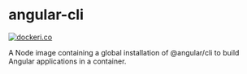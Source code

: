 # angular-cli

[![dockeri.co](http://dockeri.co/image/awesomeinc/angular-cli)](https://registry.hub.docker.com/awesomeinc/angular-cli/)

A Node image containing a global installation of @angular/cli to build Angular applications in a container.
